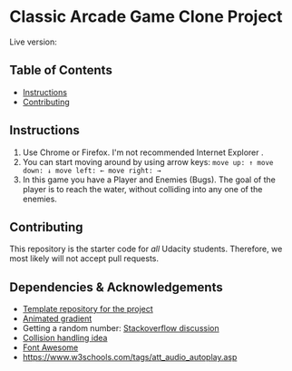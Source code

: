 
# Classic Arcade Game Clone Project

Live version:  


## Table of Contents

- [Instructions](#instructions)
- [Contributing](#contributing)

## Instructions

1. Use Chrome or Firefox. I'm not recommended Internet Explorer .
2. You can start moving around by using arrow keys:
``move up: ↑
move down: ↓
move left: ←
move right: →``
3. In this game you have a Player and Enemies (Bugs). The goal of the player is to reach the water, without colliding into any one of the enemies.

## Contributing

This repository is the starter code for _all_ Udacity students. Therefore, we most likely will not accept pull requests.


## Dependencies & Acknowledgements

* [Template repository for the project](https://github.com/udacity/frontend-nanodegree-arcade-game)
* [Animated gradient](https://codepen.io/P1N2O/pen/pyBNzX)
* Getting a random number: [Stackoverflow discussion](https://stackoverflow.com/questions/1527803/generating-random-whole-numbers-in-javascript-in-a-specific-range/1527821)
* [Collision handling idea](https://medium.com/letsboot/classic-arcade-game-with-js-5687e4125169)
* [Font Awesome](https://fontawesome.com/get-started)
* https://www.w3schools.com/tags/att_audio_autoplay.asp
